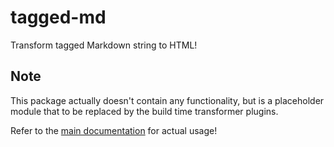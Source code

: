 # tagged-md

Transform tagged Markdown string to HTML!

## Note

This package actually doesn't contain any functionality, but is a placeholder module that to be replaced by the build time transformer plugins.

Refer to the [main documentation](https://github.com/portone-io/tagged-md/blob/main/README.md) for actual usage!
